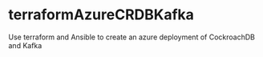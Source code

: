 # terraformAzureCRDBKafka
Use terraform and Ansible to create an azure deployment of CockroachDB and Kafka
